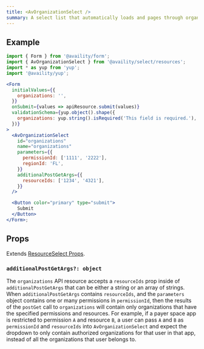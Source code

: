 ```yaml
---
title: <AvOrganizationSelect />
summary: A select list that automatically loads and pages through organizations when the user scrolls down.
---
```


## Example

```jsx live=true viewCode=true
import { Form } from '@availity/form';
import { AvOrganizationSelect } from '@availity/select/resources';
import * as yup from 'yup';
import '@availity/yup';

<Form
  initialValues={{
    organizations: '',
  }}
  onSubmit={values => apiResource.submit(values)}
  validationSchema={yup.object().shape({
    organizations: yup.string().isRequired('This field is required.'),
  })}
>
  <AvOrganizationSelect
    id="organizations"
    name="organizations"
    parameters={{
      permissionId: ['1111', '2222'],
      regionId: 'FL',
    }}
    additionalPostGetArgs={{
      resourceIds: ['1234', '4321'],
    }}
  />

  <Button color="primary" type="submit">
    Submit
  </Button>
</Form>;
```

## Props

Extends [ResourceSelect Props](/form/select/components/resource-select/#props).

### `additionalPostGetArgs?: object`

The `organizations` API resource accepts a `resourceIds` prop inside of `additionalPostGetArgs` that can be either a string or an array of strings. When `additionalPostGetArgs` contains `resourceIds`, and the `parameters` object contains one or many permissions in `permissionId`, then the results of the `postGet` call to `organizations` will contain only organizations that have the specified permissions and resources. For example, if a payer space app is restricted to permission `A` and resource `B`, a user can pass `A` and `B` as `permissionId` and `resourceIds` into `AvOrganizationSelect` and expect the dropdown to only contain authorized organizations for that user in that app, instead of all the organizations that user belongs to.
